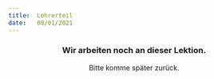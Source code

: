 ```yaml
---
title:  Lehrerteil
date:   08/01/2021
---
```


### <center>Wir arbeiten noch an dieser Lektion.</center>
<center>Bitte komme später zurück.</center>